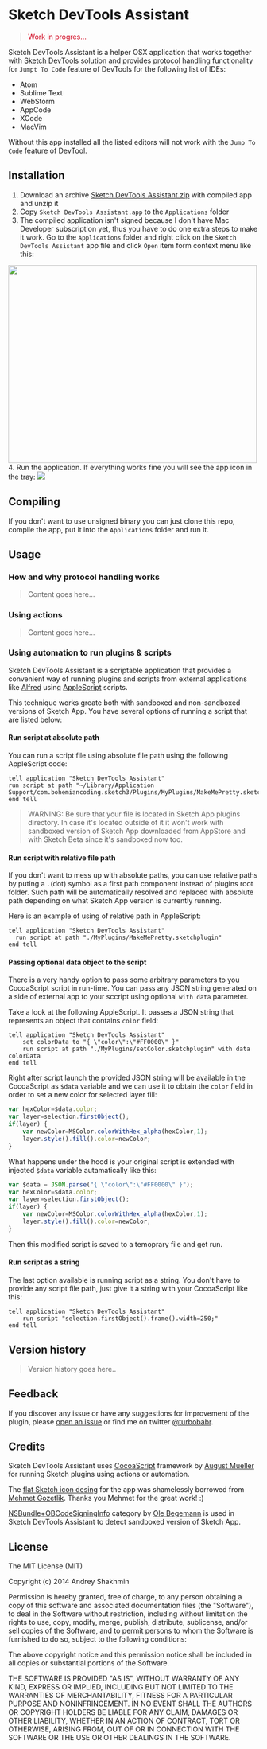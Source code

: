 Sketch DevTools Assistant
=========================
> <span style='color: #D0021B;'>Work in progres...</style>

Sketch DevTools Assistant is a helper OSX application that works together with [Sketch DevTools](http://github.com/turbobabr/sketch-devtools) solution and provides protocol handling functionality for `Jumpt To Code` feature of DevTools for the following list of IDEs:
- Atom
- Sublime Text
- WebStorm
- AppCode
- XCode
- MacVim

Without this app installed all the listed editors will not work with the `Jump To Code` feature of DevTool.

## Installation
1. Download an archive [Sketch DevTools Assistant.zip]() with compiled app and unzip it
2. Copy `Sketch DevTools Assistant.app` to the `Applications` folder
3. The compiled application isn't signed because I don't have Mac Developer subscription yet, thus you have to do one extra steps to make it work. Go to the `Applications` folder and right click on the `Sketch DevTools Assistant` app file and click `Open` item form context menu like this:
<img src="https://raw.githubusercontent.com/turbobabr/sketch-devtools-assistant/master/docs/open_app.png" width="500" height="398">
4. Run the application. If everything works fine you will see the app icon in the tray:

<img src="https://raw.githubusercontent.com/turbobabr/sketch-devtools-assistant/master/docs/tray_status.png">

## Compiling

If you don't want to use unsigned binary you can just clone this repo, compile the app, put it into the `Applications` folder and run it.

## Usage

### How and why protocol handling works

> Content goes here...

### Using actions

> Content goes here...

### Using automation to run plugins & scripts

Sketch DevTools Assistant is a scriptable application that provides a convenient way of running plugins and scripts from external applications like [Alfred](http://www.alfredapp.com/) using [AppleScript](http://developer.apple.com/library/mac/documentation/AppleScript/Conceptual/AppleScriptLangGuide/introduction/ASLR_intro.html) scripts. 

This technique works greate both with sandboxed and non-sandboxed versions of Sketch App. You have several options of running a script that are listed below:

#### Run script at absolute path

You can run a script file using absolute file path using the following AppleScript code:

```AppleScript
tell application "Sketch DevTools Assistant"
run script at path "~/Library/Application Support/com.bohemiancoding.sketch3/Plugins/MyPlugins/MakeMePretty.sketchplugin"
end tell
```
> WARNING: Be sure that your file is located in Sketch App plugins directory. In case it's located outside of it it won't work with sandboxed version of Sketch App downloaded from AppStore and with Sketch Beta since it's sandboxed now too.

#### Run script with relative file path

If you don't want to mess up with absolute paths, you can use relative paths by puting a `.`(dot) symbol as a first path component instead of plugins root folder. Such path will be automatically resolved and replaced with absolute path depending on what Sketch App version is currently running.

Here is an example of using of relative path in AppleScript:

```AppleScript
tell application "Sketch DevTools Assistant"
  run script at path "./MyPlugins/MakeMePretty.sketchplugin"
end tell
```

#### Passing optional data object to the script

There is a very handy option to pass some arbitrary parameters to you CocoaScript script in run-time. You can pass any JSON string generated on a side of external app to your sccript using optional `with data` parameter.

Take a look at the following AppleScript. It passes a JSON string that represents an object that contains `color` field:

```AppleScript
tell application "Sketch DevTools Assistant"
	set colorData to "{ \"color\":\"#FF0000\" }"
	run script at path "./MyPlugins/setColor.sketchplugin" with data colorData
end tell
```

Right after script launch the provided JSON string will be available in the CocoaScript as `$data` variable and we can use it to obtain the `color` field in order to set a new color for selected layer fill:

```JavaScript
var hexColor=$data.color;
var layer=selection.firstObject();
if(layer) {
    var newColor=MSColor.colorWithHex_alpha(hexColor,1);
    layer.style().fill().color=newColor;
}
```

What happens under the hood is your original script is extended with injected `$data` variable autamatically like this:

```JavaScript
var $data = JSON.parse("{ \"color\":\"#FF0000\" }");
var hexColor=$data.color;
var layer=selection.firstObject();
if(layer) {
    var newColor=MSColor.colorWithHex_alpha(hexColor,1);
    layer.style().fill().color=newColor;
}
```
Then this modified script is saved to a temoprary file and get run.


#### Run script as a string

The last option available is running script as a string. You don't have to provide any script file path, just give it a string with your CocoaScript like this:

```AppleScript
tell application "Sketch DevTools Assistant" 
	run script "selection.firstObject().frame().width=250;"
end tell
```

## Version history

> Version history goes here..

## Feedback

If you discover any issue or have any suggestions for improvement of the plugin, please [open an issue](https://github.com/turbobabr/sketch-devtools-assistant/issues) or find me on twitter [@turbobabr](http://twitter.com/turbobabr).

## Credits

Sketch DevTools Assistant uses [CocoaScript](http://github.com/ccgus/CocoaScript) framework by [August Mueller](http://github.com/ccgus) for running Sketch plugins using actions or automation.

The [flat Sketch icon desing](http://dribbble.com/shots/1705797-Sketch-App-Icon-Yosemite-Edition?list=users&offset=0) for the app was shamelessly borrowed from [Mehmet Gozetlik](http://dribbble.com/Antrepo). Thanks you Mehmet for the great work! :)

[NSBundle+OBCodeSigningInfo](http://github.com/ole/NSBundle-OBCodeSigningInfo) category by [Ole Begemann](https://github.com/ole) is used in Sketch DevTools Assistant to detect sandboxed version of Sketch App.

## License

The MIT License (MIT)

Copyright (c) 2014 Andrey Shakhmin

Permission is hereby granted, free of charge, to any person obtaining a copy of this software and associated documentation files (the "Software"), to deal in the Software without restriction, including without limitation the rights to use, copy, modify, merge, publish, distribute, sublicense, and/or sell copies of the Software, and to permit persons to whom the Software is furnished to do so, subject to the following conditions:

The above copyright notice and this permission notice shall be included in all copies or substantial portions of the Software.

THE SOFTWARE IS PROVIDED "AS IS", WITHOUT WARRANTY OF ANY KIND, EXPRESS OR IMPLIED, INCLUDING BUT NOT LIMITED TO THE WARRANTIES OF MERCHANTABILITY, FITNESS FOR A PARTICULAR PURPOSE AND NONINFRINGEMENT. IN NO EVENT SHALL THE AUTHORS OR COPYRIGHT HOLDERS BE LIABLE FOR ANY CLAIM, DAMAGES OR OTHER LIABILITY, WHETHER IN AN ACTION OF CONTRACT, TORT OR OTHERWISE, ARISING FROM, OUT OF OR IN CONNECTION WITH THE SOFTWARE OR THE USE OR OTHER DEALINGS IN THE SOFTWARE.



